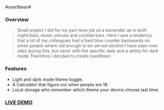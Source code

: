 #over8teen#

### Overview
> Small project I did for my part-time job as a bartender as in both nightclubs, music venues and cocktail bars.
> Here I saw a tendency that a lot of my colleagues had a hard time counter backwards on when people where old enough to be served alcohol
> I have seen over sites during this, but never with the specific date and a ability for dark mode
> Therefore i decided to create over8teen

### Features
* Light and dark mode theme toggle.  
* A Calculator that figure out when people are 18.  
* Local storage who remember which theme your device choose last time.  


### [LIVE DEMO](https://simonemiar.dk/over8teen)
